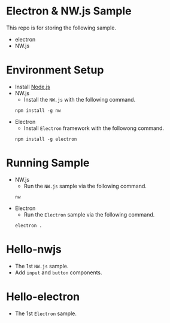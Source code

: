 # Electron & NW.js Sample
This repo is for storing the following sample.
* electron 
* NW.js

# Environment Setup
* Install [Node.js](https://nodejs.org/en/)
* NW.js
    * Install the `NW.js` with the following command.
    ```
    npm install -g nw
    ```
* Electron
    * Install `Electron` framework with the followong command.
    ```
    npm install -g electron
    ```

# Running Sample
* NW.js
    * Run the `NW.js` sample via the following command.
    ```
    nw
    ```
* Electron
    * Run the `Electron` sample via the following command.
    ```
    electron .
    ```

# Hello-nwjs
* The 1st `NW.js` sample.
* Add `input` and `button` components.

# Hello-electron
* The 1st `Electron` sample.
